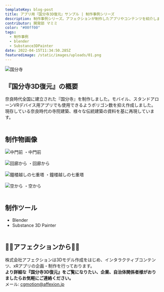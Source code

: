 ```yaml
---
templateKey: blog-post
title: アプリ用『国分寺3D復元』サンプル | 制作事例シリーズ
description: 制作事例シリーズ。アフェクションが制作したアプリやコンテンツを紹介します。今回はアプリ用に制作した『国分寺3D復元』サンプルです。
contributor: 開発部 マミミ
color: "#00ff00"
tags:
  - 制作事例
  - blender
  - Substance3DPainter
date: 2022-04-15T11:34:50.285Z
featuredimage: /static/images/uploads/01.png
---
```

![国分寺](https://firebasestorage.googleapis.com/v0/b/affexion-blog-image.appspot.com/o/kokubunji%2F01.png?alt=media&token=acc9dad9-1ad4-40fb-9a50-5ca98a999849)

## 『国分寺3D復元』の概要<br>
奈良時代全国に建立された『国分寺』を制作しました。モバイル、スタンドアローンVRデバイス用アプリでも使用できるようポリゴン数を抑え作成しました。<br>現存している奈良時代の寺院建築、様々な伝統建築の資料を基に再現しています。<br><br>
## 制作物画像
![中門前](https://firebasestorage.googleapis.com/v0/b/affexion-blog-image.appspot.com/o/kokubunji%2F02.png?alt=media&token=ae0fa09d-4320-44b3-b124-75bfd598b351)
・中門前<br><br>
![回廊から](https://firebasestorage.googleapis.com/v0/b/affexion-blog-image.appspot.com/o/kokubunji%2F03.png?alt=media&token=1875468b-4c53-4cf9-9fab-a6213cc75bf0)
・回廊から<br><br>
![鐘楼越しの七重塔](https://firebasestorage.googleapis.com/v0/b/affexion-blog-image.appspot.com/o/kokubunji%2F04.png?alt=media&token=fa0bb91d-f6e1-4b6b-bcef-6303f42d61b4)
・鐘楼越しの七重塔<br><br>
![空から](https://firebasestorage.googleapis.com/v0/b/affexion-blog-image.appspot.com/o/kokubunji%2F05.png?alt=media&token=877524ef-6eb1-40e0-9e19-4365f6a8556c)
・空から<br><br>
## 制作ツール<br>
- Blender
- Substance 3D Painter<br><br>
## 👾👾アフェクションから👾👾<br>
株式会社アフェクションは3Dモデル作成をはじめ、インタラクティブコンテンツ、xRアプリの企画・制作を行っております。<br>**より詳細な『国分寺3D復元』をご覧になりたい、企業、自治体関係者様がおりましたらお気軽にご連絡ください。**<br>メール: cgmotion@affexion.jp
